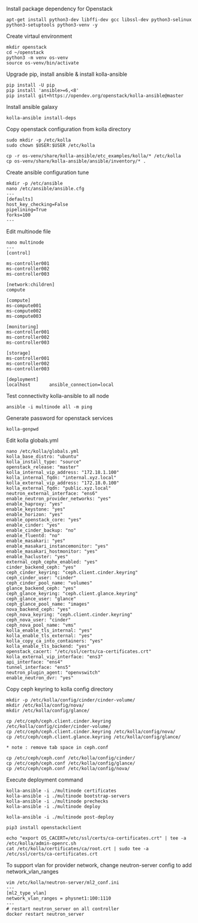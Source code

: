 Install package dependency for Openstack
```
apt-get install python3-dev libffi-dev gcc libssl-dev python3-selinux python3-setuptools python3-venv -y
```

Create virtaul environment
```
mkdir openstack
cd ~/openstack
python3 -m venv os-venv
source os-venv/bin/activate
```

Upgrade pip, install ansible & install kolla-ansible
```
pip install -U pip
pip install 'ansible>=6,<8'
pip install git+https://opendev.org/openstack/kolla-ansible@master
```

Install ansible galaxy 
```
kolla-ansible install-deps
```
Copy openstack configuration from kolla directory
```
sudo mkdir -p /etc/kolla
sudo chown $USER:$USER /etc/kolla

cp -r os-venv/share/kolla-ansible/etc_examples/kolla/* /etc/kolla
cp os-venv/share/kolla-ansible/ansible/inventory/* .
```

Create ansible configuration tune
```
mkdir -p /etc/ansible
nano /etc/ansible/ansible.cfg
---
[defaults]
host_key_checking=False
pipelining=True
forks=100
---
```

Edit multinode file 
```
nano multinode
---
[control]

ms-controller001
ms-controller002
ms-controller003

[network:children]
compute

[compute]
ms-compute001
ms-compute002
ms-compute003

[monitoring]
ms-controller001
ms-controller002
ms-controller003

[storage]
ms-controller001
ms-controller002
ms-controller003

[deployment]
localhost       ansible_connection=local
```

Test connectivity kolla-ansible to all node
```
ansible -i multinode all -m ping
```

Generate password for openstack services
```
kolla-genpwd
```

Edit kolla globals.yml
```
nano /etc/kolla/globals.yml
kolla_base_distro: "ubuntu"
kolla_install_type: "source"
openstack_release: "master"
kolla_internal_vip_address: "172.18.1.100"
kolla_internal_fqdn: "internal.xyz.local"
kolla_external_vip_address: "172.18.0.100"
kolla_external_fqdn: "public.xyz.local"
neutron_external_interface: "ens6"
enable_neutron_provider_networks: "yes"
enable_haproxy: "yes"
enable_keystone: "yes"
enable_horizon: "yes"
enable_openstack_core: "yes"
enable_cinder: "yes"
enable_cinder_backup: "no"
enable_fluentd: "no"
enable_masakari: "yes"
enable_masakari_instancemonitor: "yes"
enable_masakari_hostmonitor: "yes"
enable_hacluster: "yes"
external_ceph_cephx_enabled: "yes"
cinder_backend_ceph: "yes"
ceph_cinder_keyring: "ceph.client.cinder.keyring"
ceph_cinder_user: "cinder"
ceph_cinder_pool_name: "volumes"
glance_backend_ceph: "yes"
ceph_glance_keyring: "ceph.client.glance.keyring"
ceph_glance_user: "glance"
ceph_glance_pool_name: "images"
nova_backend_ceph: "yes"
ceph_nova_keyring: "ceph.client.cinder.keyring"
ceph_nova_user: "cinder"
ceph_nova_pool_name: "vms"
kolla_enable_tls_internal: "yes"
kolla_enable_tls_external: "yes"
kolla_copy_ca_into_containers: "yes"
kolla_enable_tls_backend: "yes"
openstack_cacert: "/etc/ssl/certs/ca-certificates.crt"
kolla_external_vip_interface: "ens3"
api_interface: "ens4"
tunnel_interface: "ens5"
neutron_plugin_agent: "openvswitch"
enable_neutron_dvr: "yes"
```

Copy ceph keyring to kolla config directory
```
mkdir -p /etc/kolla/config/cinder/cinder-volume/
mkdir /etc/kolla/config/nova/
mkdir /etc/kolla/config/glance/

cp /etc/ceph/ceph.client.cinder.keyring /etc/kolla/config/cinder/cinder-volume/
cp /etc/ceph/ceph.client.cinder.keyring /etc/kolla/config/nova/
cp /etc/ceph/ceph.client.glance.keyring /etc/kolla/config/glance/

* note : remove tab space in ceph.conf 

cp /etc/ceph/ceph.conf /etc/kolla/config/cinder/
cp /etc/ceph/ceph.conf /etc/kolla/config/glance/
cp /etc/ceph/ceph.conf /etc/kolla/config/nova/
```

Execute deployment command 
```
kolla-ansible -i ./multinode certificates
kolla-ansible -i ./multinode bootstrap-servers
kolla-ansible -i ./multinode prechecks
kolla-ansible -i ./multinode deploy

kolla-ansible -i ./multinode post-deploy

pip3 install openstackclient

echo "export OS_CACERT=/etc/ssl/certs/ca-certificates.crt" | tee -a /etc/kolla/admin-openrc.sh
cat /etc/kolla/certificates/ca/root.crt | sudo tee -a /etc/ssl/certs/ca-certificates.crt
```

To support vlan for provider network, change neutron-server config to add network_vlan_ranges
```
vim /etc/kolla/neutron-server/ml2_conf.ini
---
[ml2_type_vlan]
network_vlan_ranges = physnet1:100:1110
---
# restart neutron_server on all controller
docker restart neutron_server
```


